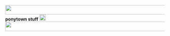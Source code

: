 <img src="https://images2.imgbox.com/a1/f5/qBq9wlHn_o.gif" width=700px height=30px>
<b>ponytown stuff</b> <img src="https://images2.imgbox.com/a2/76/O2PTp7pF_o.gif" height=20px width=20px>



<img src="https://images2.imgbox.com/a1/f5/qBq9wlHn_o.gif" width=700px height=30px>
